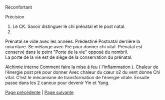 Réconfortant

Précision 
1. Le CK. Savoir distinguer le chi prénatal et le post natal.
2. 
Prénatal se vide avec les années. Prédestiné
Postnatal derrière la nourriture. Se mélange avec Pré pour donner chi vital. 
Prénatal est conservé dans le point "Porte de la vie" opposé du nombril.  
La porte de la vie est de siège de la conservation du prénatal. 

Alchimie interne Comment faire la mise à feu ( l’inflammation ). Chaleur de l’énergie post pré pour donner 
Avec chaleur du cœur o2 du vent donne Chi vital. C’est le mécanisme de transformation de l’énergie vitale. Ensuite passe dans les 2 caneux pour devenir Yin et Yang. 


[Page précédente](2024-02-18-01.md) | [Page suivante](2024-02-18-03)